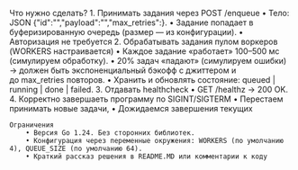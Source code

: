 Что нужно сделать?
    1. Принимать задания через POST /enqueue
        • Тело: JSON {"id":"<string>","payload":"<string>","max_retries":<int>}.
        • Задание попадает в буферизированную очередь (размер — из конфигурации).
        • Авторизация не требуется
    2. Обрабатывать задания пулом воркеров (WORKERS настраивается)
        • Каждое задание «работает» 100–500 мс (симулируем обработку).
        • 20% задач «падают» (симулируем ошибки) → должен быть экспоненциальный бэкофф с джиттером и до max_retries повторов.
        • Хранить и обновлять состояние: queued | running | done | failed.
    3. Отдавать healthcheck
        • GET /healthz → 200 OK.
    4. Корректно завершаеть программу по SIGINT/SIGTERM
        • Перестаем принимать новые задачи,
        • Дожидаемся завершения текущих

    Ограничения
        • Версия Go 1.24. Без сторонних библиотек.
        • Конфигурация через переменные окружения: WORKERS (по умолчанию 4), QUEUE_SIZE (по умолчанию 64).
        • Краткий рассказ решения в README.MD или комментарии к коду